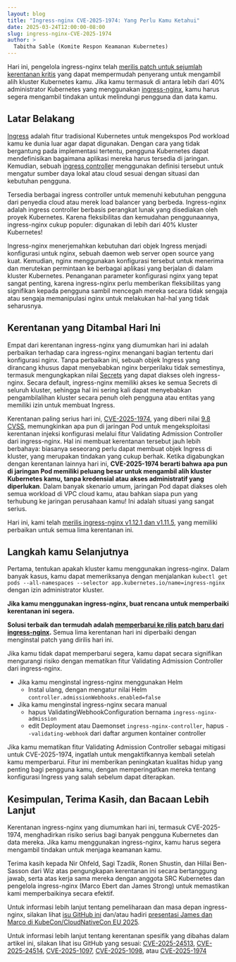 ```yaml
---
layout: blog
title: "Ingress-nginx CVE-2025-1974: Yang Perlu Kamu Ketahui"
date: 2025-03-24T12:00:00-08:00
slug: ingress-nginx-CVE-2025-1974
author: >
  Tabitha Sable (Komite Respon Keamanan Kubernetes)
---
```


Hari ini, pengelola ingress-nginx telah [merilis patch untuk sejumlah kerentanan kritis](https://github.com/kubernetes/ingress-nginx/releases) yang dapat mempermudah penyerang untuk mengambil alih kluster Kubernetes kamu. Jika kamu termasuk di antara lebih dari 40% administrator Kubernetes yang menggunakan [ingress-nginx](https://github.com/kubernetes/ingress-nginx/), kamu harus segera mengambil tindakan untuk melindungi pengguna dan data kamu.

## Latar Belakang

[Ingress](/docs/concepts/services-networking/ingress/) adalah fitur tradisional Kubernetes untuk mengekspos Pod workload kamu ke dunia luar agar dapat digunakan. Dengan cara yang tidak bergantung pada implementasi tertentu, pengguna Kubernetes dapat mendefinisikan bagaimana aplikasi mereka harus tersedia di jaringan. Kemudian, sebuah [ingress controller](/docs/concepts/services-networking/ingress-controllers/) menggunakan definisi tersebut untuk mengatur sumber daya lokal atau cloud sesuai dengan situasi dan kebutuhan pengguna.

Tersedia berbagai ingress controller untuk memenuhi kebutuhan pengguna dari penyedia cloud atau merek load balancer yang berbeda. Ingress-nginx adalah ingress controller berbasis perangkat lunak yang disediakan oleh proyek Kubernetes. Karena fleksibilitas dan kemudahan penggunaannya, ingress-nginx cukup populer: digunakan di lebih dari 40% kluster Kubernetes!

Ingress-nginx menerjemahkan kebutuhan dari objek Ingress menjadi konfigurasi untuk nginx, sebuah daemon web server open source yang kuat. Kemudian, nginx menggunakan konfigurasi tersebut untuk menerima dan merutekan permintaan ke berbagai aplikasi yang berjalan di dalam kluster Kubernetes. Penanganan parameter konfigurasi nginx yang tepat sangat penting, karena ingress-nginx perlu memberikan fleksibilitas yang signifikan kepada pengguna sambil mencegah mereka secara tidak sengaja atau sengaja memanipulasi nginx untuk melakukan hal-hal yang tidak seharusnya.

## Kerentanan yang Ditambal Hari Ini

Empat dari kerentanan ingress-nginx yang diumumkan hari ini adalah perbaikan terhadap cara ingress-nginx menangani bagian tertentu dari konfigurasi nginx. Tanpa perbaikan ini, sebuah objek Ingress yang dirancang khusus dapat menyebabkan nginx berperilaku tidak semestinya, termasuk mengungkapkan nilai [Secrets](/docs/concepts/configuration/secret/) yang dapat diakses oleh ingress-nginx. Secara default, ingress-nginx memiliki akses ke semua Secrets di seluruh kluster, sehingga hal ini sering kali dapat menyebabkan pengambilalihan kluster secara penuh oleh pengguna atau entitas yang memiliki izin untuk membuat Ingress.

Kerentanan paling serius hari ini, [CVE-2025-1974](https://github.com/kubernetes/kubernetes/issues/131009), yang diberi nilai [9.8 CVSS](https://www.first.org/cvss/calculator/3-1#CVSS:3.1/AV:N/AC:L/PR:N/UI:N/S:U/C:H/I:H/A:H), memungkinkan apa pun di jaringan Pod untuk mengeksploitasi kerentanan injeksi konfigurasi melalui fitur Validating Admission Controller dari ingress-nginx. Hal ini membuat kerentanan tersebut jauh lebih berbahaya: biasanya seseorang perlu dapat membuat objek Ingress di kluster, yang merupakan tindakan yang cukup berhak. Ketika digabungkan dengan kerentanan lainnya hari ini, **CVE-2025-1974 berarti bahwa apa pun di jaringan Pod memiliki peluang besar untuk mengambil alih kluster Kubernetes kamu, tanpa kredensial atau akses administratif yang diperlukan**. Dalam banyak skenario umum, jaringan Pod dapat diakses oleh semua workload di VPC cloud kamu, atau bahkan siapa pun yang terhubung ke jaringan perusahaan kamu! Ini adalah situasi yang sangat serius.

Hari ini, kami telah [merilis ingress-nginx v1.12.1 dan v1.11.5](https://github.com/kubernetes/ingress-nginx/releases), yang memiliki perbaikan untuk semua lima kerentanan ini.

## Langkah kamu Selanjutnya

Pertama, tentukan apakah kluster kamu menggunakan ingress-nginx. Dalam banyak kasus, kamu dapat memeriksanya dengan menjalankan `kubectl get pods --all-namespaces --selector app.kubernetes.io/name=ingress-nginx` dengan izin administrator kluster.

**Jika kamu menggunakan ingress-nginx, buat rencana untuk memperbaiki kerentanan ini segera.**

**Solusi terbaik dan termudah adalah [memperbarui ke rilis patch baru dari ingress-nginx](https://kubernetes.github.io/ingress-nginx/deploy/upgrade/).** Semua lima kerentanan hari ini diperbaiki dengan menginstal patch yang dirilis hari ini.

Jika kamu tidak dapat memperbarui segera, kamu dapat secara signifikan mengurangi risiko dengan mematikan fitur Validating Admission Controller dari ingress-nginx.

* Jika kamu menginstal ingress-nginx menggunakan Helm  
  * Instal ulang, dengan mengatur nilai Helm `controller.admissionWebhooks.enabled=false`  
* Jika kamu menginstal ingress-nginx secara manual  
  * hapus ValidatingWebhookConfiguration bernama `ingress-nginx-admission`  
  * edit Deployment atau Daemonset `ingress-nginx-controller`, hapus `--validating-webhook` dari daftar argumen kontainer controller

Jika kamu mematikan fitur Validating Admission Controller sebagai mitigasi untuk CVE-2025-1974, ingatlah untuk mengaktifkannya kembali setelah kamu memperbarui. Fitur ini memberikan peningkatan kualitas hidup yang penting bagi pengguna kamu, dengan memperingatkan mereka tentang konfigurasi Ingress yang salah sebelum dapat diterapkan.

## Kesimpulan, Terima Kasih, dan Bacaan Lebih Lanjut

Kerentanan ingress-nginx yang diumumkan hari ini, termasuk CVE-2025-1974, menghadirkan risiko serius bagi banyak pengguna Kubernetes dan data mereka. Jika kamu menggunakan ingress-nginx, kamu harus segera mengambil tindakan untuk menjaga keamanan kamu.

Terima kasih kepada Nir Ohfeld, Sagi Tzadik, Ronen Shustin, dan Hillai Ben-Sasson dari Wiz atas pengungkapan kerentanan ini secara bertanggung jawab, serta atas kerja sama mereka dengan anggota SRC Kubernetes dan pengelola ingress-nginx (Marco Ebert dan James Strong) untuk memastikan kami memperbaikinya secara efektif.

Untuk informasi lebih lanjut tentang pemeliharaan dan masa depan ingress-nginx, silakan lihat [isu GitHub ini](https://github.com/kubernetes/ingress-nginx/issues/13002) dan/atau hadiri [presentasi James dan Marco di KubeCon/CloudNativeCon EU 2025](https://kccnceu2025.sched.com/event/1tcyc/).

Untuk informasi lebih lanjut tentang kerentanan spesifik yang dibahas dalam artikel ini, silakan lihat isu GitHub yang sesuai: [CVE-2025-24513](https://github.com/kubernetes/kubernetes/issues/131005), [CVE-2025-24514](https://github.com/kubernetes/kubernetes/issues/131006), [CVE-2025-1097](https://github.com/kubernetes/kubernetes/issues/131007), [CVE-2025-1098](https://github.com/kubernetes/kubernetes/issues/131008), atau [CVE-2025-1974](https://github.com/kubernetes/kubernetes/issues/131009)
